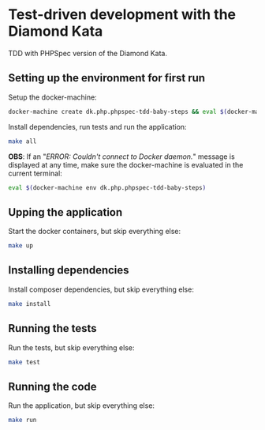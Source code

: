 # Test-driven development with the Diamond Kata

TDD with PHPSpec version of the Diamond Kata.

## Setting up the environment for first run

Setup the docker-machine:
```bash
docker-machine create dk.php.phpspec-tdd-baby-steps && eval $(docker-machine env dk.php.phpspec-tdd-baby-steps)
```

Install dependencies, run tests and run the application:
```bash
make all
```

**OBS**: If an "_ERROR: Couldn't connect to Docker daemon._" message is displayed at any time, make sure the docker-machine is evaluated in the current terminal:
```bash
eval $(docker-machine env dk.php.phpspec-tdd-baby-steps)
```

## Upping the application

Start the docker containers, but skip everything else:
```bash
make up
```

## Installing dependencies

Install composer dependencies, but skip everything else:
```bash
make install
```

## Running the tests

Run the tests, but skip everything else:
```bash
make test
```

## Running the code

Run the application, but skip everything else:
```bash
make run
```